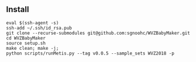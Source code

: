 
## Install

    eval $(ssh-agent -s)
    ssh-add ~/.ssh/id_rsa.pub
    git clone --recurse-submodules git@github.com:sgnoohc/WVZBabyMaker.git
    cd WVZBabyMaker
    source setup.sh
    make clean; make -j;
    python scripts/runMetis.py --tag v0.0.5 --sample_sets WVZ2018 -p
